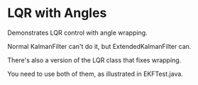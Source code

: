 # LQR with Angles

Demonstrates LQR control with angle wrapping.

Normal KalmanFilter can't do it, but ExtendedKalmanFilter can.

There's also a version of the LQR class that fixes wrapping.

You need to use both of them, as illustrated in EKFTest.java.
